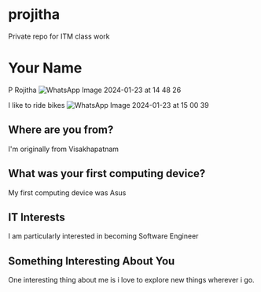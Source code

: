 # projitha
Private repo for ITM class work
# Your Name 
P Rojitha
![WhatsApp Image 2024-01-23 at 14 48 26](https://github.com/PRojitha/Projitha99/assets/156778308/8e9cbf2a-d108-4716-98a7-2b8845ff6d41)

I like to ride bikes
![WhatsApp Image 2024-01-23 at 15 00 39](https://github.com/PRojitha/Projitha99/assets/156778308/05fe318c-831e-49d0-83d0-907ab860aadc)
## Where are you from?
I'm originally from Visakhapatnam

## What was your first computing device?
My first computing device was Asus

## IT Interests
I am particularly interested in becoming Software Engineer 

## Something Interesting About You
One interesting thing about me is i love to explore new things wherever i go.

